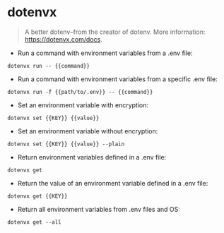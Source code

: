 # dotenvx

> A better dotenv–from the creator of dotenv.
> More information: <https://dotenvx.com/docs>.

- Run a command with environment variables from a .env file:

`dotenvx run -- {{command}}`

- Run a command with environment variables from a specific .env file:

`dotenvx run -f {{path/to/.env}} -- {{command}}`

- Set an environment variable with encryption:

`dotenvx set {{KEY}} {{value}}`

- Set an environment variable without encryption:

`dotenvx set {{KEY}} {{value}} --plain`

- Return environment variables defined in a .env file:

`dotenvx get`

- Return the value of an environment variable defined in a .env file:

`dotenvx get {{KEY}}`

- Return all environment variables from .env files and OS:

`dotenvx get --all`
